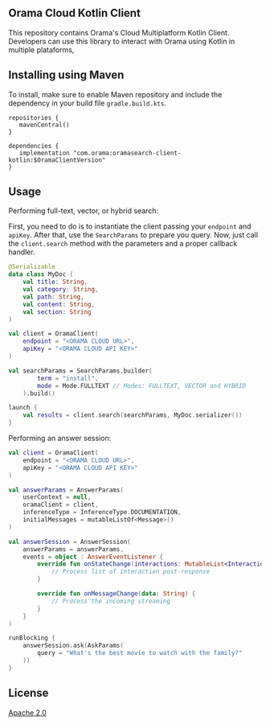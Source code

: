 Orama Cloud Kotlin Client
---

This repository contains Orama's Cloud Multiplatform Kotlin Client.
Developers can use this library to interact with Orama using Kotlin in multiple plataforms,

## Installing using Maven

To install, make sure to enable Maven repository and include the dependency in your build file `gradle.build.kts`.

```
repositories {
   mavenCentral()
}

dependencies {
   implementation "com.orama:oramasearch-client-kotlin:$OramaClientVersion"
}
```

## Usage

Performing full-text, vector, or hybrid search:

First, you need to do is to instantiate the client passing your `endpoint` and `apiKey`.
After that, use the `SearchParams` to prepare you query.
Now, just call the `client.search` method with the parameters and a proper callback handler.

```kotlin
@Serializable
data class MyDoc (
    val title: String,
    val category: String,
    val path: String,
    val content: String,
    val section: String
)

val client = OramaClient(
    endpoint = "<ORAMA CLOUD URL>",
    apiKey = "<ORAMA CLOUD API KEY>"
)

val searchParams = SearchParams.builder(
        term = "install",
        mode = Mode.FULLTEXT // Modes: FULLTEXT, VECTOR and HYBRID
    ).build()

launch {
    val results = client.search(searchParams, MyDoc.serializer())
}
```

Performing an answer session:

```kotlin
val client = OramaClient(
    endpoint = "<ORAMA CLOUD URL>",
    apiKey = "<ORAMA CLOUD API KEY>"
)

val answerParams = AnswerParams(
    userContext = null,
    oramaClient = client,
    inferenceType = InferenceType.DOCUMENTATION,
    initialMessages = mutableListOf<Message>()
)

val answerSession = AnswerSession(
    answerParams = answerParams,
    events = object : AnswerEventListener {
        override fun onStateChange(interactions: MutableList<Interaction>) {
            // Process list of interaction post-response
        }

        override fun onMessageChange(data: String) {
            // Process the incoming streaming 
        }
    }
)

runBlocking {
    answerSession.ask(AskParams(
        query = "What's the best movie to watch with the family?"
    ))
}
```

## License

[Apache 2.0](/LICENSE.md)

